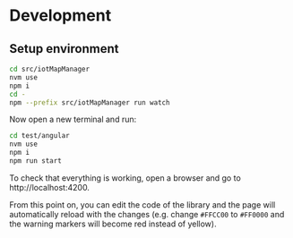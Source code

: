 # Development

## Setup environment

```sh
cd src/iotMapManager
nvm use
npm i
cd -
npm --prefix src/iotMapManager run watch
```

Now open a new terminal and run:

```sh
cd test/angular
nvm use
npm i
npm run start
```

To check that everything is working, open a browser and go to http://localhost:4200.

From this point on, you can edit the code of the library and the page will automatically reload with the changes (e.g. change `#FFCC00` to `#FF0000` and the warning markers will become red instead of yellow).